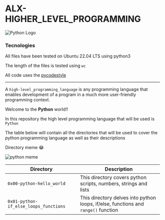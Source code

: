 # ALX-HIGHER_LEVEL_PROGRAMMING

![Python Logo](https://www.python.org/static/community_logos/python-logo.png)
### Tecnologies

All files have been tested on Ubuntu 22.04 LTS using python3

The length of the files is tested using `wc`

All code uses the [pycodestyle](https://github.com/PyCQA/pycodestyle)

-------

A `high-level_programming_language` is any programming language that enables development of a program in a much more user-friendly programming context. 

Welcome to the **Python** world!!

In this repository the high level programming language that will be used is `Python`

The table below will contain all the directories that will be used to cover the python programming language as well as their descriptions

Directory meme 😂

![python meme](https://s3.amazonaws.com/intranet-projects-files/holbertonschool-higher-level_programming+/231/48a9fdbd67c84a328a9df9ec8d93b9ac2458ac37721d7d53e51a27fb2bdc5263.jpg)

| **Directory** | **Description** |
| ------ | ----- |
|`0x00-python-hello_world` | This directory covers python scripts, numbers, strings and lists |
| `0x01-python-if_else_loops_functions` | This directory delves into python loops, if/else, functions and `range()` function |
 
